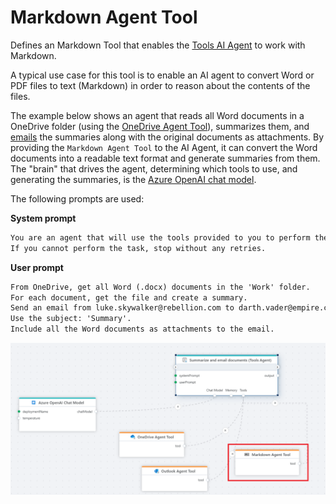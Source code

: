 # Markdown Agent Tool

Defines an Markdown Tool that enables the [Tools AI Agent](../agents/tools-ai-agent.md) to work with Markdown.  

A typical use case for this tool is to enable an AI agent to convert Word or PDF files to text (Markdown) in order to reason about the contents of the files.

The example below shows an agent that reads all Word documents in a OneDrive folder (using the [OneDrive Agent Tool](../onedrive/agent-tool.md)), summarizes them, and [emails](../microsoft-365-outlook/agent-tool.md) the summaries along with the original documents as attachments. 
By providing the `Markdown Agent Tool` to the AI Agent, it can convert the Word documents into a readable text format and generate summaries from them.  
The "brain" that drives the agent, determining which tools to use, and generating the summaries, is the [Azure OpenAI chat model](../azure-openai/agent-chat-model.md).  

The following prompts are used:  

**System prompt**  
```txt
You are an agent that will use the tools provided to you to perform the tasks requested by the user.  
If you cannot perform the task, stop without any retries.
```

**User prompt**  
```txt
From OneDrive, get all Word (.docx) documents in the 'Work' folder.
For each document, get the file and create a summary.
Send an email from luke.skywalker@rebellion.com to darth.vader@empire.com that contains all the summaries.  
Use the subject: 'Summary'.
Include all the Word documents as attachments to the email.
```

![img](/images/flow/markdown-agent-tool.png)